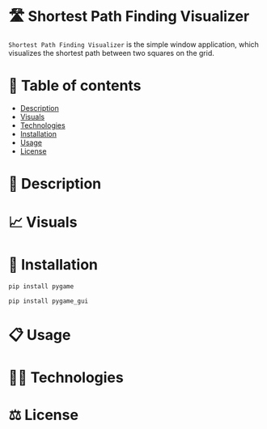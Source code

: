 # 🛣️ Shortest Path Finding Visualizer

`Shortest Path Finding Visualizer` is the simple window application, which visualizes the shortest path between two squares on the grid.

# 📜 Table of contents
* [Description](#description)
* [Visuals](#visuals)
* [Technologies](#technologies)
* [Installation](#installation)
* [Usage](#usage)
* [License](#license)

# 📘 Description

# 📈 Visuals

# 🔧 Installation
```bash
pip install pygame
```

```bash
pip install pygame_gui
```
# 📋 Usage

# 👨‍💻 Technologies

# ⚖️ License